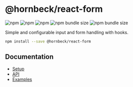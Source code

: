 # @hornbeck/react-form

![npm](https://img.shields.io/npm/v/@hornbeck/react-form)
![npm](https://img.shields.io/npm/l/@hornbeck/react-form)
![npm](https://img.shields.io/npm/dw/@hornbeck/react-form)
![npm bundle size](https://img.shields.io/bundlephobia/min/@hornbeck/react-form)
![npm bundle size](https://img.shields.io/bundlephobia/minzip/@hornbeck/react-form)

Simple and configurable input and form handling with hooks.

```bash
npm install --save @hornbeck/react-form
```

## Documentation

- [Setup](./docs/Setup.md)
- [API](./docs/API.md)
- [Examples](https://codesandbox.io/s/hornbeckreact-form-examples-yy7re)
